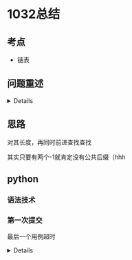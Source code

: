 # 1032总结
## 考点
+ 链表


## 问题重述

<details>
    <summary>Details</summary>

![](https://raw.githubusercontent.com/ednow/cloudimg/main/githubio/20210708204142.png)

</details>



## 思路
对其长度，再同时前进查找查找

其实只要有两个-1就肯定没有公共后缀（hhh
## python


### 语法技术


### 第一次提交
最后一个用例超时
<details>
    <summary>Details</summary>

![](https://raw.githubusercontent.com/ednow/cloudimg/main/githubio/20210708210648.png)
</details>




